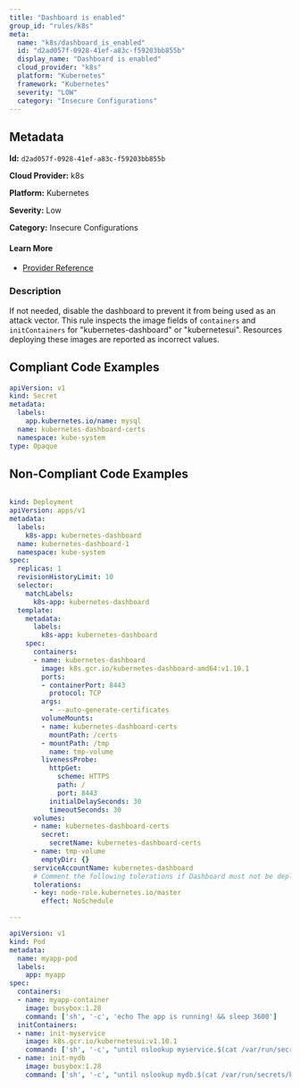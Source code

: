 ```yaml
---
title: "Dashboard is enabled"
group_id: "rules/k8s"
meta:
  name: "k8s/dashboard_is_enabled"
  id: "d2ad057f-0928-41ef-a83c-f59203bb855b"
  display_name: "Dashboard is enabled"
  cloud_provider: "k8s"
  platform: "Kubernetes"
  framework: "Kubernetes"
  severity: "LOW"
  category: "Insecure Configurations"
---
```

## Metadata

**Id:** `d2ad057f-0928-41ef-a83c-f59203bb855b`

**Cloud Provider:** k8s

**Platform:** Kubernetes

**Severity:** Low

**Category:** Insecure Configurations

#### Learn More

 - [Provider Reference](https://kubernetes.io/docs/tasks/access-application-cluster/web-ui-dashboard/)

### Description

 If not needed, disable the dashboard to prevent it from being used as an attack vector. This rule inspects the image fields of `containers` and `initContainers` for "kubernetes-dashboard" or "kubernetesui". Resources deploying these images are reported as incorrect values.


## Compliant Code Examples
```yaml
apiVersion: v1
kind: Secret
metadata:
  labels:
    app.kubernetes.io/name: mysql
  name: kubernetes-dashboard-certs
  namespace: kube-system
type: Opaque
```
## Non-Compliant Code Examples
```yaml

kind: Deployment
apiVersion: apps/v1
metadata:
  labels:
    k8s-app: kubernetes-dashboard
  name: kubernetes-dashboard-1
  namespace: kube-system
spec:
  replicas: 1
  revisionHistoryLimit: 10
  selector:
    matchLabels:
      k8s-app: kubernetes-dashboard
  template:
    metadata:
      labels:
        k8s-app: kubernetes-dashboard
    spec:
      containers:
      - name: kubernetes-dashboard
        image: k8s.gcr.io/kubernetes-dashboard-amd64:v1.10.1
        ports:
        - containerPort: 8443
          protocol: TCP
        args:
          - --auto-generate-certificates
        volumeMounts:
        - name: kubernetes-dashboard-certs
          mountPath: /certs
        - mountPath: /tmp
          name: tmp-volume
        livenessProbe:
          httpGet:
            scheme: HTTPS
            path: /
            port: 8443
          initialDelaySeconds: 30
          timeoutSeconds: 30
      volumes:
      - name: kubernetes-dashboard-certs
        secret:
          secretName: kubernetes-dashboard-certs
      - name: tmp-volume
        emptyDir: {}
      serviceAccountName: kubernetes-dashboard
      # Comment the following tolerations if Dashboard must not be deployed on master
      tolerations:
      - key: node-role.kubernetes.io/master
        effect: NoSchedule

---

apiVersion: v1
kind: Pod
metadata:
  name: myapp-pod
  labels:
    app: myapp
spec:
  containers:
  - name: myapp-container
    image: busybox:1.28
    command: ['sh', '-c', 'echo The app is running! && sleep 3600']
  initContainers:
  - name: init-myservice
    image: k8s.gcr.io/kubernetesui:v1.10.1
    command: ['sh', '-c', "until nslookup myservice.$(cat /var/run/secrets/kubernetes.io/serviceaccount/namespace).svc.cluster.local; do echo waiting for myservice; sleep 2; done"]
  - name: init-mydb
    image: busybox:1.28
    command: ['sh', '-c', "until nslookup mydb.$(cat /var/run/secrets/kubernetes.io/serviceaccount/namespace).svc.cluster.local; do echo waiting for mydb; sleep 2; done"]
```